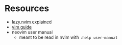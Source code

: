 # Resources

- [lazy.nvim explained](https://www.youtube.com/watch?v=_kPg0VBRxJc&ab_channel=TJDeVries)
- [vim guide](https://thevaluable.dev/vim-advanced/)
- neovim user manual
  - meant to be read in nvim with `:help user-manual`
